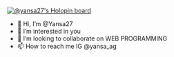 [![@yansa27's Holopin board](https://holopin.io/api/user/board?user=yansa27)](https://holopin.io/@yansa27)

- 👋 Hi, I’m @Yansa27
- 👀 I’m interested in you 
- 💞️ I’m looking to collaborate on WEB PROGRAMMING
- 📫 How to reach me IG @yansa_ag

<!---
Yansa27/Yansa27 is a ✨ special ✨ repository because its `README.md` (this file) appears on your GitHub profile.
You can click the Preview link to take a look at your changes.
--->
